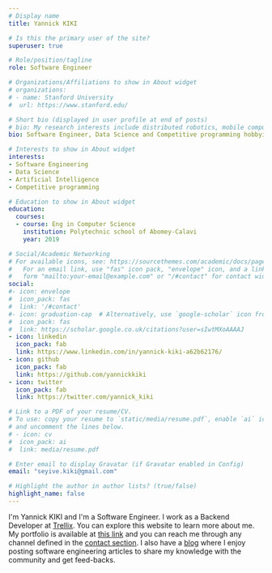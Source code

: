 ```yaml
---
# Display name
title: Yannick KIKI

# Is this the primary user of the site?
superuser: true

# Role/position/tagline
role: Software Engineer

# Organizations/Affiliations to show in About widget
# organizations:
# - name: Stanford University
#  url: https://www.stanford.edu/

# Short bio (displayed in user profile at end of posts)
# bio: My research interests include distributed robotics, mobile computing and programmable matter.
bio: Software Engineer, Data Science and Competitive programming hobbyist.

# Interests to show in About widget
interests:
- Software Engineering
- Data Science
- Artificial Intelligence
- Competitive programming

# Education to show in About widget
education:
  courses:
  - course: Eng in Computer Science
    institution: Polytechnic school of Abomey-Calavi
    year: 2019

# Social/Academic Networking
# For available icons, see: https://sourcethemes.com/academic/docs/page-builder/#icons
#   For an email link, use "fas" icon pack, "envelope" icon, and a link in the
#   form "mailto:your-email@example.com" or "/#contact" for contact widget.
social:
#- icon: envelope
#  icon_pack: fas
#  link: '/#contact'
#- icon: graduation-cap  # Alternatively, use `google-scholar` icon from `ai` icon pack
#  icon_pack: fas
#  link: https://scholar.google.co.uk/citations?user=sIwtMXoAAAAJ
- icon: linkedin
  icon_pack: fab
  link: https://www.linkedin.com/in/yannick-kiki-a62b62176/
- icon: github
  icon_pack: fab
  link: https://github.com/yannickkiki
- icon: twitter
  icon_pack: fab
  link: https://twitter.com/yannick_kiki

# Link to a PDF of your resume/CV.
# To use: copy your resume to `static/media/resume.pdf`, enable `ai` icons in `params.toml`, 
# and uncomment the lines below.
# - icon: cv
#  icon_pack: ai
#  link: media/resume.pdf

# Enter email to display Gravatar (if Gravatar enabled in Config)
email: "seyive.kiki@gmail.com"

# Highlight the author in author lists? (true/false)
highlight_name: false
---
```


I'm Yannick KIKI and I'm a Software Engineer. I work as a Backend Developer at 
[Trellix](https://www.trellix.io). You can explore this website to learn more about me. 
My portfolio is available at 
[this link](https://www.notion.so/Portfolio-95cfc60c41a840baaf34e0b73adcef95) 
and you can reach me through any channel defined in the [contact section](#contact).
I also have a [blog](/post) where I enjoy posting software 
engineering articles to share my knowledge with the community and get feed-backs.

[comment]: <> (my {{< staticref "media/resume.pdf" "newtab" >}}CV{{< /staticref >}}.)

[comment]: <> (Nelson Bighetti is a professor of artificial intelligence at the Stanford AI Lab. His )
[comment]: <> (research interests include distributed robotics, mobile computing and programmable matter. He )
[comment]: <> (leads the Robotic Neurobiology group, which develops self-reconfiguring robots, systems of )
[comment]: <> (self-organizing robots, and mobile sensor networks.)
[comment]: <> ({{< icon name="download" pack="fas" >}} Download my)


